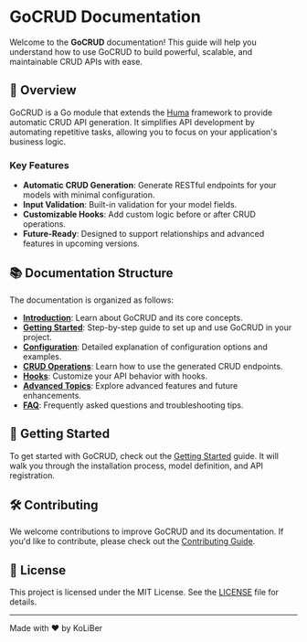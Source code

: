 # GoCRUD Documentation

Welcome to the **GoCRUD** documentation! This guide will help you understand how to use GoCRUD to build powerful, scalable, and maintainable CRUD APIs with ease.

## 📖 Overview

GoCRUD is a Go module that extends the [Huma](https://huma.rocks/) framework to provide automatic CRUD API generation. It simplifies API development by automating repetitive tasks, allowing you to focus on your application's business logic.

### Key Features

-   **Automatic CRUD Generation**: Generate RESTful endpoints for your models with minimal configuration.
-   **Input Validation**: Built-in validation for your model fields.
-   **Customizable Hooks**: Add custom logic before or after CRUD operations.
-   **Future-Ready**: Designed to support relationships and advanced features in upcoming versions.

## 📚 Documentation Structure

The documentation is organized as follows:

-   **[Introduction](introduction.md)**: Learn about GoCRUD and its core concepts.
-   **[Getting Started](getting-started.md)**: Step-by-step guide to set up and use GoCRUD in your project.
-   **[Configuration](configuration.md)**: Detailed explanation of configuration options and examples.
-   **[CRUD Operations](crud-operations.md)**: Learn how to use the generated CRUD endpoints.
-   **[Hooks](hooks.md)**: Customize your API behavior with hooks.
-   **[Advanced Topics](advanced-topics.md)**: Explore advanced features and future enhancements.
-   **[FAQ](faq.md)**: Frequently asked questions and troubleshooting tips.

## 🚀 Getting Started

To get started with GoCRUD, check out the [Getting Started](getting-started.md) guide. It will walk you through the installation process, model definition, and API registration.

## 🛠️ Contributing

We welcome contributions to improve GoCRUD and its documentation. If you'd like to contribute, please check out the [Contributing Guide](../CONTRIBUTING.md).

## 📝 License

This project is licensed under the MIT License. See the [LICENSE](../LICENSE.md) file for details.

---

Made with ❤️ by KoLiBer
